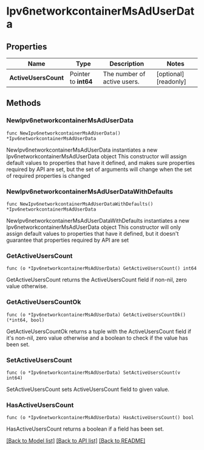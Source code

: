 # Ipv6networkcontainerMsAdUserData

## Properties

Name | Type | Description | Notes
------------ | ------------- | ------------- | -------------
**ActiveUsersCount** | Pointer to **int64** | The number of active users. | [optional] [readonly] 

## Methods

### NewIpv6networkcontainerMsAdUserData

`func NewIpv6networkcontainerMsAdUserData() *Ipv6networkcontainerMsAdUserData`

NewIpv6networkcontainerMsAdUserData instantiates a new Ipv6networkcontainerMsAdUserData object
This constructor will assign default values to properties that have it defined,
and makes sure properties required by API are set, but the set of arguments
will change when the set of required properties is changed

### NewIpv6networkcontainerMsAdUserDataWithDefaults

`func NewIpv6networkcontainerMsAdUserDataWithDefaults() *Ipv6networkcontainerMsAdUserData`

NewIpv6networkcontainerMsAdUserDataWithDefaults instantiates a new Ipv6networkcontainerMsAdUserData object
This constructor will only assign default values to properties that have it defined,
but it doesn't guarantee that properties required by API are set

### GetActiveUsersCount

`func (o *Ipv6networkcontainerMsAdUserData) GetActiveUsersCount() int64`

GetActiveUsersCount returns the ActiveUsersCount field if non-nil, zero value otherwise.

### GetActiveUsersCountOk

`func (o *Ipv6networkcontainerMsAdUserData) GetActiveUsersCountOk() (*int64, bool)`

GetActiveUsersCountOk returns a tuple with the ActiveUsersCount field if it's non-nil, zero value otherwise
and a boolean to check if the value has been set.

### SetActiveUsersCount

`func (o *Ipv6networkcontainerMsAdUserData) SetActiveUsersCount(v int64)`

SetActiveUsersCount sets ActiveUsersCount field to given value.

### HasActiveUsersCount

`func (o *Ipv6networkcontainerMsAdUserData) HasActiveUsersCount() bool`

HasActiveUsersCount returns a boolean if a field has been set.


[[Back to Model list]](../README.md#documentation-for-models) [[Back to API list]](../README.md#documentation-for-api-endpoints) [[Back to README]](../README.md)


